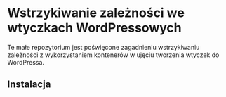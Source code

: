 # Wstrzykiwanie zależności we wtyczkach WordPressowych

Te małe repozytorium jest poświęcone zagadnieniu wstrzykiwaniu
zależności z wykorzystaniem kontenerów w ujęciu tworzenia wtyczek do
WordPressa.

## Instalacja


